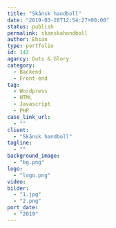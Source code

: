 ```yaml
---
title: "Skånsk handboll"
date: "2019-03-28T12:54:27+00:00"
status: publish
permalink: skanskahandboll
author: Ehsan
type: portfolio
id: 142
agancy: Guts & Glory
category:
  - Backend
  - Front-end
tag:
  - Wordpress
  - HTML
  - Javascript
  - PHP
case_link_url:
  - ""
client:
  - "Skånsk handboll"
tagline:
  - ""
background_image:
  - "bg.png"
logo:
  - "logo.png"
video:
bilder:
  - "1.jpg"
  - "2.png"
port_date:
  - "2019"
---
```

